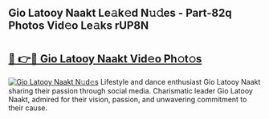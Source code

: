 ## Gio Latooy Naakt Le𝚊k𝚎d N𝚞𝚍es - Part-82q Photos Vid𝚎o Le𝚊ks rUP8N

# <h2><a href="http://fb0sz3.evod.top/?m=Gio+Latooy+Naakt">🔗 👉🔴 Gio Latooy Naakt Vid𝚎o Ph𝚘t𝚘s</a></h2>

[![Gio Latooy Naakt N𝚞d𝚎s](https://i.imgur.com/8V9OHl7.gif)](http://fb0sz3.evod.top/?m=Gio+Latooy+Naakt)
Lifestyle and dance enthusiast Gio Latooy Naakt sharing their passion through social media. Charismatic leader Gio Latooy Naakt, admired for their vision, passion, and unwavering commitment to their cause. 
